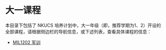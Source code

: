 # 大一课程

本目录下包括了 NKUCS 培养计划中，大一年级（即，推荐学期为1、2）开设的全部课程，请根据侧边栏的导航信息，或下述列表，查看具体课程的信息：

- [MIL1202 军训](/courses/grade-1/MIL1202)